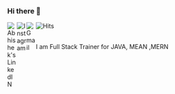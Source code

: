 ### Hi there 👋

<a href="https://www.linkedin.com/in/sonam-soni/">
  <img align="left" target="_blank" alt="Abhishek's LinkedIN" width="22px" src="https://raw.githubusercontent.com/peterthehan/peterthehan/master/assets/linkedin.svg" />
</a>
<a target="_blank" href="https://www.instagram.com/sonamsoni14/">
  <img align="left" target="_blank" alt="Instagram" width="22px" src="https://cdn.jsdelivr.net/npm/simple-icons@v3/icons/instagram.svg" />
</a>
<a target="_blank" href="mailto:sonam.gravity@gmail.com">
  <img align="left" target="_blank" alt="Gmail" width="22px" src="https://cdn.jsdelivr.net/npm/simple-icons@v3/icons/gmail.svg" />
</a>

![Hits](https://hitcounter.pythonanywhere.com/count/tag.svg?url=https://github.com/sonam-niit/Angular-Certification-DELL)

<br />
I am Full Stack Trainer for JAVA, MEAN ,MERN
<!--
**sonam-niit/sonam-niit** is a ✨ _special_ ✨ repository because its `README.md` (this file) appears on your GitHub profile.

Here are some ideas to get you started:

- 🔭 I’m currently working on ...
- 🌱 I’m currently learning ...
- 👯 I’m looking to collaborate on ...
- 🤔 I’m looking for help with ...
- 💬 Ask me about ...
- 📫 How to reach me: ...
- 😄 Pronouns: ...
- ⚡ Fun fact: ...
-->

- ⚡️ Languages and Tools I work with:
     <code><img height="20" src="https://raw.githubusercontent.com/github/explore/80688e429a7d4ef2fca1e82350fe8e3517d3494d/topics/java/java.png"></code>
     <code><img height="20" src="https://raw.githubusercontent.com/github/explore/80688e429a7d4ef2fca1e82350fe8e3517d3494d/topics/angular/angular.png"></code>
     <code><img height="20" src="https://raw.githubusercontent.com/github/explore/80688e429a7d4ef2fca1e82350fe8e3517d3494d/topics/visual-studio-code/visual-studio-code.png"></code>
     <code><img height="20" src="https://raw.githubusercontent.com/github/explore/80688e429a7d4ef2fca1e82350fe8e3517d3494d/topics/nodejs/nodejs.png"></code>
     <code><img height="20" src="https://raw.githubusercontent.com/github/explore/80688e429a7d4ef2fca1e82350fe8e3517d3494d/topics/express/express.png"></code>
     <code><img height="20" src="https://raw.githubusercontent.com/github/explore/80688e429a7d4ef2fca1e82350fe8e3517d3494d/topics/mongodb/mongodb.png"></code>
     <code><img height="20" src="https://raw.githubusercontent.com/github/explore/80688e429a7d4ef2fca1e82350fe8e3517d3494d/topics/javascript/javascript.png"></code>
     <code><img height="20" src="https://raw.githubusercontent.com/github/explore/80688e429a7d4ef2fca1e82350fe8e3517d3494d/topics/typescript/typescript.png"></code>
     <code><img height="20" src="https://raw.githubusercontent.com/github/explore/80688e429a7d4ef2fca1e82350fe8e3517d3494d/topics/mysql/mysql.png"></code>
     <code><img height="20" src="https://raw.githubusercontent.com/github/explore/80688e429a7d4ef2fca1e82350fe8e3517d3494d/topics/bootstrap/bootstrap.png"></code>
     <code><img height="20" src="https://raw.githubusercontent.com/github/explore/80688e429a7d4ef2fca1e82350fe8e3517d3494d/topics/git/git.png"></code>

- 👩‍💻 All of my projects are available  [here](https://github.com/sonam-niit?tab=repositories)


<details>
<summary>📊 Github Stats</summary>

<p align="center"> <img src="https://github-readme-stats.vercel.app/api?username=sonam-niit&show_icons=true&theme=gotham" alt="Sonam Soni | Stats" />


<summary>📊 Most Used Languages</summary>

<p align="center"> <img src="https://github-readme-stats.vercel.app/api/top-langs/?username=sonam-niit&show_icons=true&theme=gotham" alt="Sonam Soni| Stats" />

</details>


